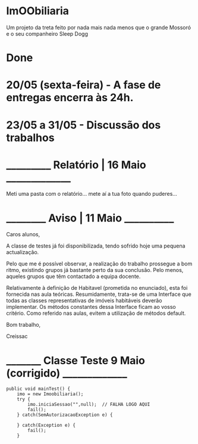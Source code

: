 # ImOObiliaria
Um projeto da treta feito por nada mais nada menos que o grande Mossoró e o seu companheiro Sleep Dogg

# Done


# 20/05 (sexta-feira) - A fase de entregas encerra às 24h.

# 23/05 a 31/05 - Discussão dos trabalhos

# _________   Relatório | 16 Maio  _____________

Meti uma pasta com o relatório... mete aí a tua foto quando puderes...


# ________   Aviso  |  11 Maio    __________

Caros alunos,

A classe de testes já foi disponibilizada, tendo sofrido hoje uma pequena actualização.

Pelo que me é possível observar, a realização do trabalho prossegue a bom ritmo, existindo grupos já bastante perto da sua conclusão. Pelo menos, aqueles grupos que têm contactado a equipa docente.

Relativamente à definição de Habitavel (prometida no enunciado), esta foi fornecida nas aula teóricas. Resumidamente, trata-se de uma Interface que todas as classes representativas de imóveis habitáveis deverão implementar. Os métodos constantes dessa Interface ficam ao vosso critério. Como referido nas aulas, evitem a utilização de métodos default.

Bom trabalho,

Creissac

# _______ Classe Teste 9 Maio (corrigido) _____________

    public void mainTest() {
        imo = new Imoobiliaria();
        try {
            imo.iniciaSessao("",null);  // FALHA LOGO AQUI
			fail();
        } catch(SemAutorizacaoException e) {
            
        } catch(Exception e) {
            fail();
        }

